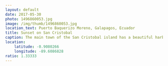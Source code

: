 ```yaml
---
layout: default
date: 2017-05-30
photo: 1496860053.jpg
image: /img/thumb/1496860053.jpg
location_text: Puerto Baquerizo Moreno, Galapagos, Ecuador
title: Sunset on San Cristobal
caption: The main town of the San Cristobal island has a beautiful harbor with hundreds of sea lions lying around. The city itself is cute but pretty small and expensive. Fun fact; it's the only city I know where you actually walk to the airport!
location:
    latitude: -0.9080266
    longitude: -89.6086828
ratio: 1.33333
---
```


